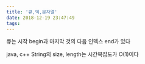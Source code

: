```yaml
---
title: '큐,덱,문자열'
date: 2018-12-19 23:47:49
tags:
---
```


큐는 시작 begin과 마지막 것의 다음 인덱스 end가 있다  

java, c++ String의 size, length는 시간복잡도가 O(1)이다  


<!-- more -->